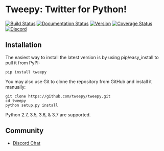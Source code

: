 Tweepy: Twitter for Python!
======

[![Build Status](http://img.shields.io/travis/tweepy/tweepy/master.svg?style=flat)](https://travis-ci.org/tweepy/tweepy)
[![Documentation Status](http://img.shields.io/badge/docs-v3.8.0-brightgreen.svg?style=flat)](http://docs.tweepy.org)
[![Version](http://img.shields.io/pypi/v/tweepy.svg?style=flat)](https://pypi.org/project/tweepy/)
[![Coverage Status](https://img.shields.io/coveralls/tweepy/tweepy/master.svg?style=flat)](https://coveralls.io/github/tweepy/tweepy?branch=master)
[![Discord](https://img.shields.io/discord/432685901596852224.svg)](https://discord.gg/bJvqnhg)

Installation
------------
The easiest way to install the latest version
is by using pip/easy_install to pull it from PyPI:

    pip install tweepy

You may also use Git to clone the repository from
GitHub and install it manually:

    git clone https://github.com/tweepy/tweepy.git
    cd tweepy
    python setup.py install

Python 2.7, 3.5, 3.6, & 3.7 are supported.

Community
---------
- [Discord Chat](https://discord.gg/bJvqnhg)

